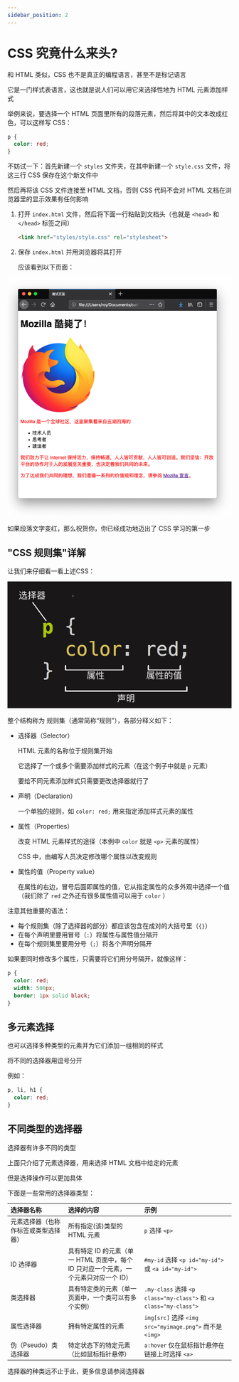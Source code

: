 ```yaml
---
sidebar_position: 2
---
```


# CSS 究竟什么来头?

和 HTML 类似，CSS 也不是真正的编程语言，甚至不是标记语言

它是一门样式表语言，这也就是说人们可以用它来选择性地为 HTML 元素添加样式

举例来说，要选择一个 HTML 页面里所有的段落元素，然后将其中的文本改成红色，可以这样写 CSS：

```css
p {
  color: red;
}
```

不妨试一下：首先新建一个 `styles` 文件夹，在其中新建一个 `style.css` 文件，将这三行 CSS 保存在这个新文件中

然后再将该 CSS 文件连接至 HTML 文档，否则 CSS 代码不会对 HTML 文档在浏览器里的显示效果有任何影响

1. 打开 `index.html` 文件，然后将下面一行粘贴到文档头（也就是 `<head>` 和 `</head>` 标签之间）

   ```html
   <link href="styles/style.css" rel="stylesheet">
   ```

2. 保存 `index.html` 并用浏览器将其打开

   应该看到以下页面：

![45](	../img/45.png)

如果段落文字变红，那么祝贺你，你已经成功地迈出了 CSS 学习的第一步

## "CSS 规则集"详解

让我们来仔细看一看上述CSS：

![46](	../img/46.png)

整个结构称为 规则集（通常简称“规则”），各部分释义如下：

- 选择器（Selector）

  HTML 元素的名称位于规则集开始

  它选择了一个或多个需要添加样式的元素（在这个例子中就是 `p` 元素）

  要给不同元素添加样式只需要更改选择器就行了

- 声明（Declaration）

  一个单独的规则，如 `color: red;` 用来指定添加样式元素的属性

- 属性（Properties）

  改变 HTML 元素样式的途径（本例中 `color` 就是 `<p>` 元素的属性）

  CSS 中，由编写人员决定修改哪个属性以改变规则

- 属性的值（Property value）

  在属性的右边，冒号后面即属性的值，它从指定属性的众多外观中选择一个值（我们除了 `red` 之外还有很多属性值可以用于 `color` ）

注意其他重要的语法：

- 每个规则集（除了选择器的部分）都应该包含在成对的大括号里（`{}`）
- 在每个声明里要用冒号（`:`）将属性与属性值分隔开
- 在每个规则集里要用分号（`;`）将各个声明分隔开

如果要同时修改多个属性，只需要将它们用分号隔开，就像这样：

```css
p {
  color: red;
  width: 500px;
  border: 1px solid black;
}
```

## 多元素选择

也可以选择多种类型的元素并为它们添加一组相同的样式

将不同的选择器用逗号分开

例如：

```css
p, li, h1 {
  color: red;
}
```

## 不同类型的选择器

选择器有许多不同的类型

上面只介绍了元素选择器，用来选择 HTML 文档中给定的元素

但是选择操作可以更加具体

下面是一些常用的选择器类型：

| 选择器名称                           | 选择的内容                                                   | 示例                                                         |
| :----------------------------------- | :----------------------------------------------------------- | :----------------------------------------------------------- |
| 元素选择器（也称作标签或类型选择器） | 所有指定(该)类型的 HTML 元素                                 | `p` 选择 `<p>`                                               |
| ID 选择器                            | 具有特定 ID 的元素（单一 HTML 页面中，每个 ID 只对应一个元素，一个元素只对应一个 ID） | `#my-id` 选择 `<p id="my-id">` 或 `<a id="my-id">`           |
| 类选择器                             | 具有特定类的元素（单一页面中，一个类可以有多个实例）         | `.my-class` 选择 `<p class="my-class">` 和 `<a class="my-class">` |
| 属性选择器                           | 拥有特定属性的元素                                           | `img[src]` 选择 `<img src="myimage.png">` 而不是 `<img>`     |
| 伪（Pseudo）类选择器                 | 特定状态下的特定元素（比如鼠标指针悬停）                     | `a:hover` 仅在鼠标指针悬停在链接上时选择 `<a>`               |

选择器的种类远不止于此，更多信息请参阅选择器